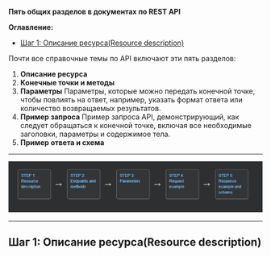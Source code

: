 **Пять общих разделов в документах по REST API**

**Оглавление:**
- [Шаг 1: Описание ресурса(Resource description)](#шаг-1-описание-ресурсаresource-description)


Почти все справочные темы по API включают эти пять разделов:

1. **Описание ресурса**
2. **Конечные точки и методы**
3. **Параметры**
Параметры, которые можно передать конечной точке, чтобы повлиять на ответ, например, указать формат ответа или количество возвращаемых результатов.
4. **Пример запроса**
Пример запроса API, демонстрирующий, как следует обращаться к конечной точке, включая все необходимые заголовки, параметры и содержимое тела.
5. **Пример ответа и схема**

---
![alt text](Image/image7.png)

---

## Шаг 1: Описание ресурса(Resource description)